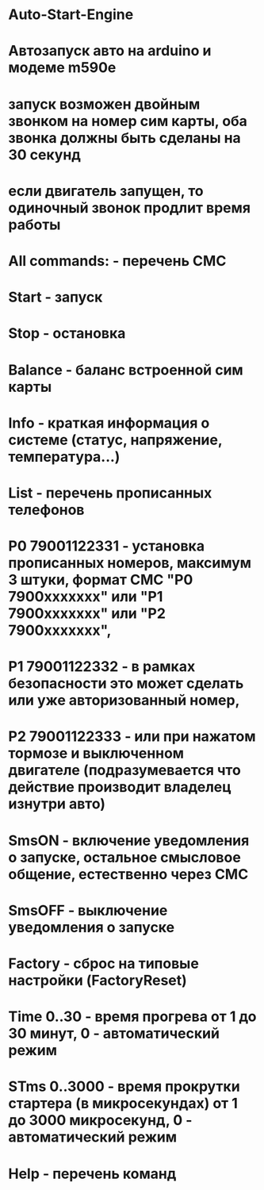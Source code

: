 # Auto-Start-Engine

# Автозапуск авто на arduino и модеме m590e
# запуск возможен двойным звонком на номер сим карты, оба звонка должны быть сделаны на 30 секунд
# если двигатель запущен, то одиночный звонок продлит время работы
# All commands:  - перечень СМС
# Start          - запуск
# Stop           - остановка
# Balance        - баланс встроенной сим карты
# Info           - краткая информация о системе (статус, напряжение, температура...)
# List           - перечень прописанных телефонов
# P0 79001122331 - установка прописанных номеров, максимум 3 штуки, формат СМС "P0 7900xxxxxxx" или "P1 7900xxxxxxx" или "P2 7900xxxxxxx",
# P1 79001122332 - в рамках безопасности это может сделать или уже авторизованный номер,  
# P2 79001122333 - или при нажатом тормозе и выключенном двигателе (подразумевается что действие производит владелец изнутри авто) 
# SmsON          - включение уведомления о запуске, остальное смысловое общение, естественно через СМС
# SmsOFF         - выключение уведомления о запуске
# Factory        - сброс на типовые настройки (FactoryReset)
# Time 0..30     - время прогрева от 1 до 30 минут, 0 - автоматический режим
# STms 0..3000   - время прокрутки стартера (в микросекундах) от 1 до 3000 микросекунд, 0 - автоматический режим
# Help           - перечень команд
